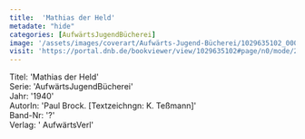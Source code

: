 ```yaml
---
title:  'Mathias der Held'
metadate: "hide"
categories: [AufwärtsJugendBücherei]
image: '/assets/images/coverart/Aufwärts-Jugend-Bücherei/1029635102_00000010.jpg'
visit: 'https://portal.dnb.de/bookviewer/view/1029635102#page/n0/mode/2up'
---
```

Titel: 'Mathias der Held' <br>
Serie: 'AufwärtsJugendBücherei' <br>
Jahr: '1940' <br>
AutorIn: 'Paul Brock. [Textzeichngn: K. Teßmann]' <br>
Band-Nr: '?' <br>
Verlag: ' AufwärtsVerl'